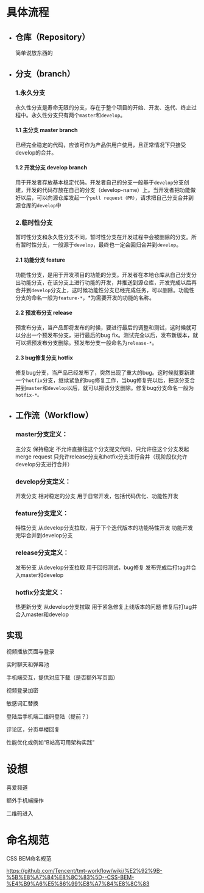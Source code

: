 <!--
 * @Description: 
 * @Autor: Huang Yingming
 * @LastEditors: Huang Yingming
 * @LastEditTime: 2021-08-25 21:09:31
-->
# 具体流程

- ## **仓库（Repository）**

  简单说放东西的

- ## **分支（branch）**

  ### 1.永久分支

  ​    永久性分支是寿命无限的分支，存在于整个项目的开始、开发、迭代、终止过程中。永久性分支只有两个`master`和`develop`。

  #### 	1.1 主分支 master branch

  ​    已经完全稳定的代码，应该可作为产品供用户使用，且正常情况下只接受develop的合并。 

  #### 	1.2 开发分支 develop branch

  ​    用于开发者存放基本稳定代码。开发者自己的分支一般基于`develop`分支创建，开发的代码存放在自己的分支（develop-name）上。当开发者把功能做好以后，可以向源仓库发起一个`pull request（PR）`，请求把自己分支合并到源仓库的`develop`中

  ### 2.临时性分支

  ​    暂时性分支和永久性分支不同，暂时性分支在开发过程中会被删除的分支。所有暂时性分支，一般源于`develop`，最终也一定会回归合并到`develop`。

  #### 	2.1 功能分支 **feature**

  ​    功能性分支，是用于开发项目的功能的分支。开发者在本地仓库从自己分支分出功能分支，在该分支上进行功能的开发，并推送到源仓库，开发完成以后再合并到`develop`分支上，这时候功能性分支已经完成任务，可以删除。功能性分支的命名一般为`feature-*`，*为需要开发的功能的名称。

  #### 	2.2 预发布分支 **release**

  ​    预发布分支，当产品即将发布的时候，要进行最后的调整和测试，这时候就可以分出一个预发布分支，进行最后的bug fix。测试完全以后，发布新版本，就可以把预发布分支删除。预发布分支一般命名为`release-*`。

  #### 	2.3 bug修复分支 **hotfix**

  ​    修复bug分支，当产品已经发布了，突然出现了重大的bug。这时候就要新建一个`hotfix`分支，继续紧急的bug修复工作，当bug修复完以后，把该分支合并到`master`和`develop`以后，就可以把该分支删除。修复bug分支命名一般为`hotfix-*。`

- ## **工作流（Workflow）**

  ### master分支定义：

  主分支
  保持稳定
  不允许直接往这个分支提交代码，只允许往这个分支发起merge request
  只允许release分支和hotfix分支进行合并（现阶段仅允许develop分支进行合并）

  ### develop分支定义：

  开发分支
  相对稳定的分支
  用于日常开发，包括代码优化、功能性开发

  ### feature分支定义：

  特性分支
  从develop分支拉取，用于下个迭代版本的功能特性开发
  功能开发完毕合并到develop分支

  ### release分支定义：

  发布分支
  从develop分支拉取
  用于回归测试，bug修复
  发布完成后打tag并合入master和develop

  ### hotfix分支定义：

  热更新分支
  从develop分支拉取
  用于紧急修复上线版本的问题
  修复后打tag并合入master和develop

## 实现

视频播放页面与登录

实时聊天和弹幕池

手机端交互，提供对应下载（是否额外写页面）

视频登录加密

敏感词汇替换

登陆后手机端二维码登陆（提前？）

评论区，分页单楼回复

性能优化或例如“B站高可用架构实践”

# 设想

喜爱频道

额外手机端操作

二维码进入

# 命名规范

CSS BEM命名规范

https://github.com/Tencent/tmt-workflow/wiki/%E2%92%9B-%5B%E8%A7%84%E8%8C%83%5D--CSS-BEM-%E4%B9%A6%E5%86%99%E8%A7%84%E8%8C%83